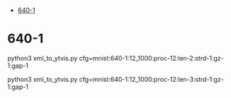 <!-- MarkdownTOC -->

- [640-1](#640_1_)

<!-- /MarkdownTOC -->

<a id="640_1_"></a>
# 640-1
python3 xml_to_ytvis.py cfg=mnist:640-1:12_1000:proc-12:len-2:strd-1:gz-1:gap-1 

python3 xml_to_ytvis.py cfg=mnist:640-1:12_1000:proc-12:len-3:strd-1:gz-1:gap-1 
